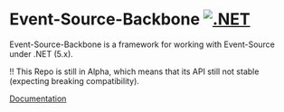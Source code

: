 # Event-Source-Backbone [![.NET](https://github.com/weknow-network/Event-Source-Backbone/actions/workflows/dotnet.yml/badge.svg)](https://github.com/weknow-network/Event-Source-Backbone/actions/workflows/dotnet.yml)

Event-Source-Backbone is a framework for working with Event-Source under .NET (5.x).  

!! This Repo is still in Alpha, which means that its API still not stable (expecting breaking compatibility).

[Documentation](https://github.com/weknow-network/Event-Source-Backbone/wiki/Home---Event-Source-Backbone)
